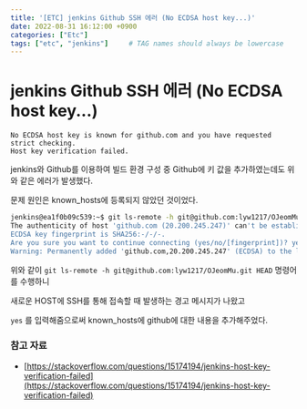 ```yaml
---
title: '[ETC] jenkins Github SSH 에러 (No ECDSA host key...)'
date: 2022-08-31 16:12:00 +0900
categories: ["Etc"]
tags: ["etc", "jenkins"]     # TAG names should always be lowercase
---
```


# jenkins Github SSH 에러 (No ECDSA host key...)

```
No ECDSA host key is known for github.com and you have requested strict checking.
Host key verification failed.
```

jenkins와 Github를 이용하여 빌드 환경 구성 중 Github에 키 값을 추가하였는데도 위와 같은 에러가 발생했다.

문제 원인은 known_hosts에 등록되지 않았던 것이었다.

```bash
jenkins@ea1f0b09c539:~$ git ls-remote -h git@github.com:lyw1217/OJeomMu.git HEAD
The authenticity of host 'github.com (20.200.245.247)' can't be established.
ECDSA key fingerprint is SHA256:-/-/-.
Are you sure you want to continue connecting (yes/no/[fingerprint])? yes
Warning: Permanently added 'github.com,20.200.245.247' (ECDSA) to the list of known hosts.
```

위와 같이 `git ls-remote -h git@github.com:lyw1217/OJeomMu.git HEAD` 명령어를 수행하니

새로운 HOST에 SSH를 통해 접속할 때 발생하는 경고 메시지가 나왔고

`yes` 를 입력해줌으로써 known_hosts에 github에 대한 내용을 추가해주었다.

### 참고 자료
- [https://stackoverflow.com/questions/15174194/jenkins-host-key-verification-failed](https://stackoverflow.com/questions/15174194/jenkins-host-key-verification-failed)